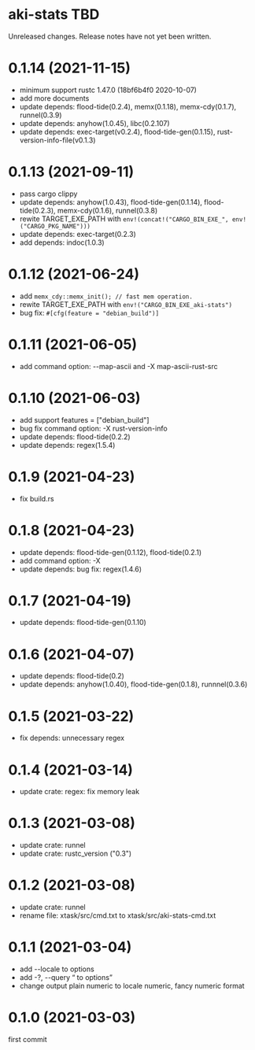 aki-stats TBD
===
Unreleased changes. Release notes have not yet been written.

0.1.14 (2021-11-15)
=====

* minimum support rustc 1.47.0 (18bf6b4f0 2020-10-07)
* add more documents
* update depends: flood-tide(0.2.4), memx(0.1.18), memx-cdy(0.1.7), runnel(0.3.9)
* update depends: anyhow(1.0.45), libc(0.2.107)
* update depends: exec-target(v0.2.4), flood-tide-gen(0.1.15), rust-version-info-file(v0.1.3)

0.1.13 (2021-09-11)
=====

* pass cargo clippy
* update depends: anyhow(1.0.43), flood-tide-gen(0.1.14), flood-tide(0.2.3), memx-cdy(0.1.6), runnel(0.3.8)
* rewite TARGET_EXE_PATH with `env!(concat!("CARGO_BIN_EXE_", env!("CARGO_PKG_NAME")))`
* update depends: exec-target(0.2.3)
* add depends: indoc(1.0.3)

0.1.12 (2021-06-24)
=====

* add `memx_cdy::memx_init(); // fast mem operation.`
* rewite TARGET_EXE_PATH with `env!("CARGO_BIN_EXE_aki-stats")`
* bug fix: `#[cfg(feature = "debian_build")]`

0.1.11 (2021-06-05)
=====

* add command option: --map-ascii and -X map-ascii-rust-src

0.1.10 (2021-06-03)
=====

* add support features = \["debian_build"\]
* bug fix command option: -X rust-version-info
* update depends: flood-tide(0.2.2)
* update depends: regex(1.5.4)

0.1.9 (2021-04-23)
=====

* fix build.rs

0.1.8 (2021-04-23)
=====

* update depends: flood-tide-gen(0.1.12), flood-tide(0.2.1)
* add command option: -X
* update depends: bug fix: regex(1.4.6)

0.1.7 (2021-04-19)
=====

* update depends: flood-tide-gen(0.1.10)

0.1.6 (2021-04-07)
=====

* update depends: flood-tide(0.2)
* update depends: anyhow(1.0.40), flood-tide-gen(0.1.8), runnnel(0.3.6)

0.1.5 (2021-03-22)
=====

* fix depends: unnecessary regex

0.1.4 (2021-03-14)
=====

* update crate: regex: fix memory leak

0.1.3 (2021-03-08)
=====

* update crate: runnel
* update crate: rustc_version ("0.3")

0.1.2 (2021-03-08)
=====

* update crate: runnel
* rename file: xtask/src/cmd.txt to xtask/src/aki-stats-cmd.txt

0.1.1 (2021-03-04)
=====

* add --locale <loc> to options
* add -?, --query <q> to options
* change output plain numeric to locale numeric, fancy numeric format

0.1.0 (2021-03-03)
=====
first commit
